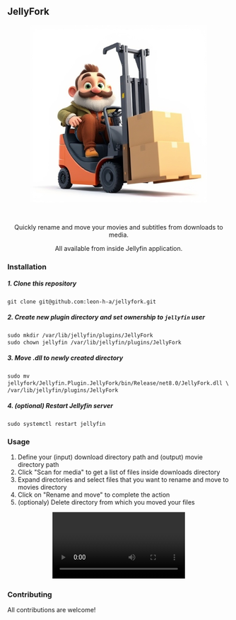 ## JellyFork

<p align="center">
    <img src="Jellyfin.Plugin.JellyFork/assets/jellyfork.jpg" alt="jellyfork_logo" width="400"/>
</p>

<br>
<p align="center">
    Quickly rename and move your movies and subtitles from downloads to media.
    
</p>
<p align="center">
    All available from inside Jellyfin application.
</p>

### Installation

##### 1. Clone this repository
````
git clone git@github.com:leon-h-a/jellyfork.git
````

##### 2. Create new plugin directory and set ownership to ``jellyfin`` user
````
sudo mkdir /var/lib/jellyfin/plugins/JellyFork
sudo chown jellyfin /var/lib/jellyfin/plugins/JellyFork
````

##### 3. Move .dll to newly created directory
````
sudo mv jellyfork/Jellyfin.Plugin.JellyFork/bin/Release/net8.0/JellyFork.dll \
/var/lib/jellyfin/plugins/JellyFork
````

##### 4. (optional) Restart Jellyfin server
````
sudo systemctl restart jellyfin
````

### Usage

1. Define your (input) download directory path and (output) movie directory path
2. Click "Scan for media" to get a list of files inside downloads directory
3. Expand directories and select files that you want to rename and move to movies directory
4. Click on "Rename and move" to complete the action
5. (optionaly) Delete directory from which you moved your files

<div align="center">
    <video src="https://github.com/user-attachments/assets/9bd211e3-e6ea-43de-9af0-78ce9e567903" />
</div>
        
### Contributing

All contributions are welcome!
